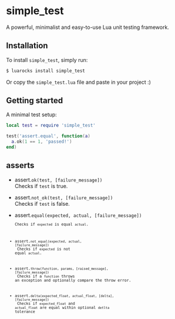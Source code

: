 # simple_test
A powerful, minimalist and easy-to-use Lua unit testing framework.

## Installation
To install `simple_test`, simply run:
```sh
$ luarocks install simple_test
```

Or copy the `simple_test.lua` file and paste in your project :)

## Getting started
A minimal test setup:

```lua
local test = require 'simple_test'

test('assert.equal', function(a)
  a.ok(1 == 1, 'passed!')
end)
```

## asserts
* assert.<code>ok(test, [failure_message])</code><br>
Checks if `test` is true.

* assert.<code>not_ok(test, [failure_message])</code><br>
Checks if `test` is false.

* assert.<code>equal(expected, actual, [failure_message])<code><br>
Checks if `expected` is equal `actual`.

* assert.<code>not_equal(expected, actual, [failure_message])</code><br>
Checks if `expected` is not equal `actual`.

* assert.<code>throw(function, params, [raised_message], [failure_message])</code><br>
Checks if a `function` throws an exception and optionally compare the throw error.

* assert.<code>delta(expected_float, actual_float, [delta], [failure_message])</code><br>
Checks if `expected_float` and `actual_float` are equal within optional `detlta` tolerance
